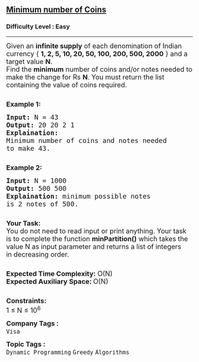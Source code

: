 <h2><a href="https://www.geeksforgeeks.org/problems/-minimum-number-of-coins4426/1?utm_source=youtube&utm_medium=collab_striver_ytdescription&utm_campaign=-minimum-number-of-coins4426">Minimum number of Coins</a></h2><h3>Difficulty Level : Easy</h3><hr><div class="problems_problem_content__Xm_eO"><p><span style="font-size:18px">Given an <strong>infinite supply</strong> of each denomination of Indian currency&nbsp;{ <strong>1, 2, 5, 10, 20, 50, 100, 200, 500, 2000</strong> } and a target value <strong>N</strong>.<br>
Find the <strong>minimum</strong> number of coins and/or notes needed to make the change for Rs <strong>N</strong>. You must return the list containing the value&nbsp;of coins required.&nbsp;</span></p>

<p><br>
<strong><span style="font-size:18px">Example 1:</span></strong></p>

<pre><span style="font-size:18px"><strong>Input:</strong> N = 43
<strong>Output:</strong> 20 20 2 1
<strong>Explaination:</strong> 
Minimum number of coins and notes needed 
to make 43. </span>
</pre>

<p><br>
<strong><span style="font-size:18px">Example 2:</span></strong></p>

<pre><span style="font-size:18px"><strong>Input:</strong> N = 1000
<strong>Output:</strong> 500 500
<strong>Explaination:</strong> minimum possible notes
is 2 notes of 500.</span>
</pre>

<p><br>
<span style="font-size:18px"><strong>Your Task:</strong><br>
You do not need to read input or print anything. Your task is to complete the function <strong>minPartition()</strong> which takes the value N as input parameter and returns a list of integers in&nbsp;decreasing order.</span></p>

<p><br>
<span style="font-size:18px"><strong>Expected Time Complexity:</strong> O(N)<br>
<strong>Expected Auxiliary Space: </strong>O(N)</span></p>

<p><br>
<span style="font-size:18px"><strong>Constraints:</strong><br>
1 ≤ N ≤ 10<sup>6</sup></span></p>
</div><p><span style=font-size:18px><strong>Company Tags : </strong><br><code>Visa</code>&nbsp;<br><p><span style=font-size:18px><strong>Topic Tags : </strong><br><code>Dynamic Programming</code>&nbsp;<code>Greedy</code>&nbsp;<code>Algorithms</code>&nbsp;